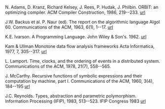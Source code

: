 N. Adams, D. Kranz, Richard Kelsey, J. Rees, P. Hudak, J. Philbin.
ORBIT: an optimizing compiler. 
ACM Compiler Construction, 1986, 219--233.
[url](http://dl.acm.org/citation.cfm?id=13333)

J.W. Backus et al. P. Naur (ed). 
The report on the algorithmic language Algol 60. 
Communications of the ACM, 1963, 6(1), 1--17.
[url](http://dl.acm.org/citation.cfm?id=366193.366201&coll=DL&dl=ACM&CFID=553200397&CFTOKEN=50185488)

K.E. Ivarson. 
A Programming Language. 
John Wiley & Son's. 1962.
[url](http://www.jsoftware.com/papers/APL.htm)

Kam & Ullman Monotone data flow analysis frameworks
Acta Informatica, 1977, 7, 305--317.
[url](http://link.springer.com/article/10.1007/BF00290339#page-1)

L. Lamport.
Time, clocks, and the ordering of events in a distributed system.
Communications of the ACM, 1978, 21(7), 558--565.

J. McCarthy.
Recursive functions of symbolic expressions and their computation by machine, part I.
Communications of the ACM, 1960, 3(4), 184--195
[url](http://dl.acm.org/citation.cfm?id=367199)

J.C. Reynolds. 
Types, abstraction and parametric polymorphism.
Information Processing (IFIP), 1983, 513--523.
IFIP Congress 1983
[url](http://www.cse.chalmers.se/edu/year/2010/course/DAT140_Types/Reynolds_typesabpara.pdf)

